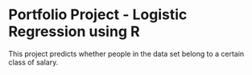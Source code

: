 <h1>Portfolio Project - Logistic Regression using R</h1>
This project predicts whether people in the data set belong to a certain class of salary.
